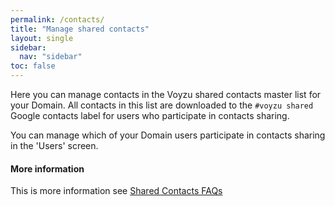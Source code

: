 ```yaml
---
permalink: /contacts/
title: "Manage shared contacts"
layout: single
sidebar:
  nav: "sidebar"
toc: false
---
```

<data-voyzu-help>
Here you can manage contacts in the Voyzu shared contacts master list for your
Domain. All contacts in this list are downloaded to the
<code>#voyzu shared</code> Google contacts label for users who participate in contacts sharing.

You can manage which of your Domain users participate in contacts sharing in the 'Users' screen.

#### More information

This is more information see [Shared Contacts FAQs](shared-contacts-faqs)
</data-voyzu-help>
